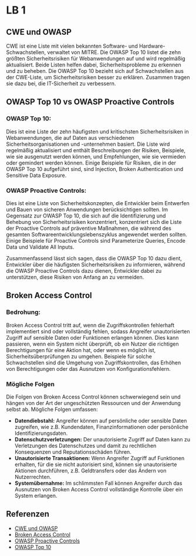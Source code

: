 # LB 1

## CWE und OWASP

CWE ist eine Liste mit vielen bekannten Software- und Hardware-Schwachstellen, verwaltet von MITRE. Die OWASP Top 10
listet die zehn größten Sicherheitsrisiken für Webanwendungen auf und wird regelmäßig aktualisiert. Beide Listen helfen
dabei, Sicherheitsprobleme zu erkennen und zu beheben. Die OWASP Top 10 bezieht sich auf Schwachstellen aus der
CWE-Liste, um Sicherheitsrisiken besser zu erklären. Zusammen tragen sie dazu bei, die IT-Sicherheit zu verbessern.

## OWASP Top 10 vs OWASP Proactive Controls

### OWASP Top 10: 
Dies ist eine Liste der zehn häufigsten und kritischsten Sicherheitsrisiken in Webanwendungen, die auf Daten aus verschiedenen Sicherheitsorganisationen und -unternehmen basiert. Die Liste wird regelmäßig aktualisiert und enthält Beschreibungen der Risiken, Beispiele, wie sie ausgenutzt werden können, und Empfehlungen, wie sie vermieden oder gemindert werden können. Einige Beispiele für Risiken, die in der OWASP Top 10 aufgeführt sind, sind Injection, Broken Authentication und Sensitive Data Exposure.

### OWASP Proactive Controls: 
Dies ist eine Liste von Sicherheitskonzepten, die Entwickler beim Entwerfen und Bauen von sicheren Anwendungen berücksichtigen sollten. Im Gegensatz zur OWASP Top 10, die sich auf die Identifizierung und Behebung von Sicherheitsrisiken konzentriert, konzentriert sich die Liste der Proactive Controls auf präventive Maßnahmen, die während des gesamten Softwareentwicklungslebenszyklus angewendet werden sollten. Einige Beispiele für Proactive Controls sind Parameterize Queries, Encode Data und Validate All Inputs.

Zusammenfassend lässt sich sagen, dass die OWASP Top 10 dazu dient, Entwickler über die häufigsten Sicherheitsrisiken zu informieren, während die OWASP Proactive Controls dazu dienen, Entwickler dabei zu unterstützen, diese Risiken von Anfang an zu vermeiden.

## Broken Access Control

### Bedrohung:

Broken Access Control tritt auf, wenn die Zugriffskontrollen fehlerhaft implementiert sind oder vollständig fehlen,
sodass Angreifer unautorisierten Zugriff auf sensible Daten oder Funktionen erlangen können. Dies kann passieren, wenn
ein System nicht überprüft, ob ein Nutzer die richtigen Berechtigungen für eine Aktion hat, oder wenn es möglich ist,
Sicherheitsüberprüfungen zu umgehen. Beispiele für solche Schwachstellen sind die Umgehung von Zugriffskontrollen, das
Erhöhen von Berechtigungen oder das Ausnutzen von Konfigurationsfehlern.

### Mögliche Folgen

Die Folgen von Broken Access Control können schwerwiegend sein und hängen von der Art der ungeschützten Ressourcen und
der Anwendung selbst ab. Mögliche Folgen umfassen:

- **Datendiebstahl:** Angreifer können auf persönliche oder sensible Daten zugreifen, wie z.B. Kundendaten,
  Finanzinformationen oder persönliche Identifizierungsdaten.
- **Datenschutzverletzungen:** Der unautorisierte Zugriff auf Daten kann zu Verletzungen des Datenschutzes und damit zu
  rechtlichen Konsequenzen und Reputationsschäden führen.
- **Unautorisierte Transaktionen:** Wenn Angreifer Zugriff auf Funktionen erhalten, für die sie nicht autorisiert sind,
  können sie unautorisierte Aktionen durchführen, z.B. Geldtransfers oder das Ändern von Nutzerrechten.
- **Systemübernahme:** Im schlimmsten Fall können Angreifer durch das Ausnutzen von Broken Access Control vollständige
  Kontrolle über ein System erlangen.

## Referenzen

- [CWE und OWASP](https://dev.to/caffiendkitten/cwes-vs-owasp-top-10-4imm)
- [Broken Access Control](https://owasp.org/Top10/A01_2021-Broken_Access_Control/)
- [OWASP Proactive Controls](https://owasp.org/www-project-proactive-controls/)
- [OWASP Top 10](https://owasp.org/www-project-top-ten/)